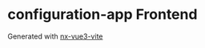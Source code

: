 # configuration-app Frontend

Generated with [nx-vue3-vite](https://github.com/samatechtw/nx-vue3-vite)
